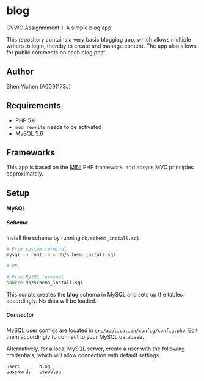 # blog

CVWO Assignmment 1: A simple blog app

This repository contains a very basic blogging app, which allows multiple writers to login, thereby to create and manage content. The app also allows for public comments on each blog post.	

## Author

Shen Yichen (A0091173J)

## Requirements
 - PHP 5.6
  - `mod_rewrite` needs to be activated
 - MySQL 5.6

## Frameworks

This app is based on the [MINI](https://github.com/panique/mini) PHP framework, and adopts MVC principles approximately.

## Setup

#### MySQL

##### Schema

Install the schema by running `db/schema_install.sql`. 

```bash
# From system terminal 
mysql -u root -p < db/schema_install.sql

# OR

# From MySQL terminal
source db/schema_install.sql
```

This scripts creates the __blog__ schema in MySQL and sets up the tables accordingly. No data will be loaded.

##### Connector

MySQL user configs are located in `src/application/config/config.php`. Edit them accordingly to connect to your MySQL database.

Alternatively, for a local MySQL server, create a user with the following credentials, which will allow connection with default settings.

```
user: 		blog
password: 	cvwoblog
```

